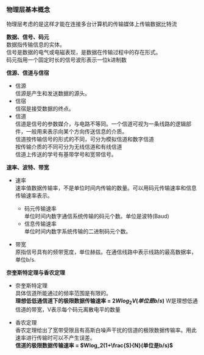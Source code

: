 ### 物理层基本概念  
物理层考虑的是这样才能在连接多台计算机的传输媒体上传输数据比特流

**数据、信号、码元**  
数据指传输信息的实体。  
信号是数据的电气或电磁表现，是数据在传输过程中的存在形式。  
码元指用一个固定时长的信号波形表示一位k进制数  

**信源、信道与信宿**  
- 信源  
信源是产生和发送数据的源头。  
- 信宿  
信宿是接受数据的终点。  
- 信道  
信道是信号的参数媒介，与电路不等同。一个信道可视为一条线路的逻辑部件，一般用来表示向某个方向传送信息的介质。  
信道按传输信号的形式的不同，可分为模拟信道和数字信道  
按传输介质的不同可分为无线信道和有线信道  
信道上传送的学号有基带学号和宽带信号。

**速率、波特、带宽**  
- 速率  
速率值数据传输率，不是单位时间内传输的数量。可以用码元传输速率和信息传输速率表示。
    - 码元传输速率  
    单位时间内数字通信系统传输的码元个数。单位是波特(Baud)
    - 信息传输速率  
    单位时间内数字系统传输的二进制码元个数。  

- 带宽  
原指信号具有的频带宽度，单位赫兹。在通信线路中表示线路的最高数据率，单位b/s.

**奈奎斯特定理与香农定理**  
- 奈奎斯特定理  
具体信道所能通过的频率范围是有限的。  
**理想低低通信道下的极限数据传输速率 = $2Wlog_2V(单位是b/s)$**
W是理想低通信道的带宽，V表示每个码元离散电平的数量

- 香农定理  
香农定理给出了宽带受限且有高斯白噪声干扰的信道的极限数据传输率。用此速率进行传输时可以不产生误差。  
**信道的极限数据传输速率 = $Wlog_2(1+\frac{S}{N}(单位是b/s)$**
